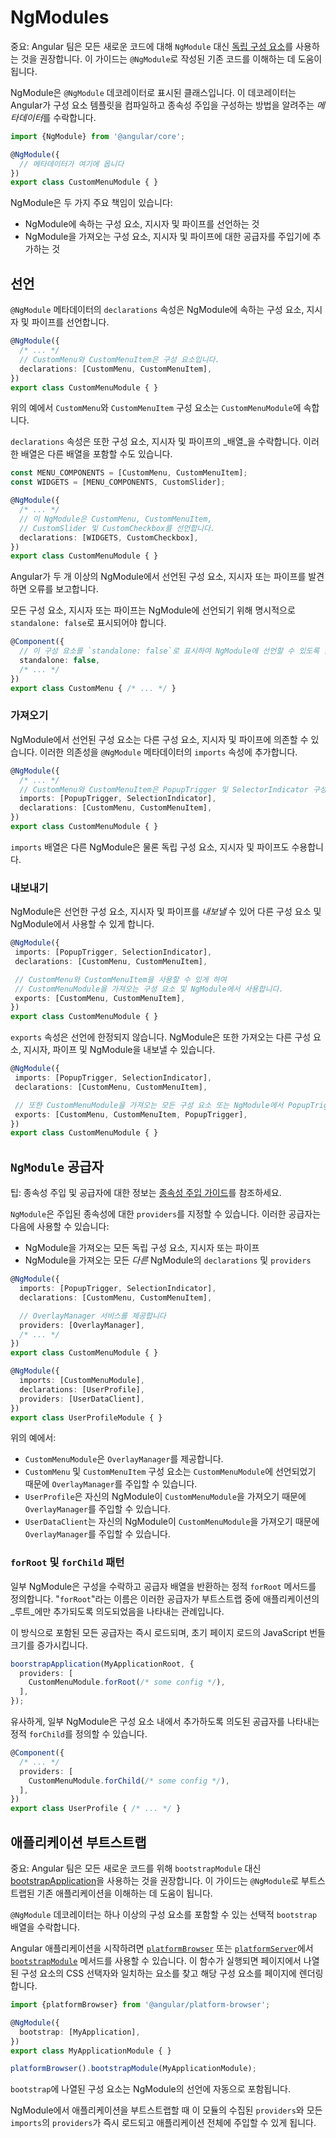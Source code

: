# NgModules

중요: Angular 팀은 모든 새로운 코드에 대해 `NgModule` 대신 [독립 구성 요소](guide/components/anatomy-of-components#-imports-in-the-component-decorator)를 사용하는 것을 권장합니다. 이 가이드는 `@NgModule`로 작성된 기존 코드를 이해하는 데 도움이 됩니다.

NgModule은 `@NgModule` 데코레이터로 표시된 클래스입니다. 이 데코레이터는 Angular가 구성 요소 템플릿을 컴파일하고 종속성 주입을 구성하는 방법을 알려주는 *메타데이터*를 수락합니다.

```typescript
import {NgModule} from '@angular/core';

@NgModule({
  // 메타데이터가 여기에 옵니다
})
export class CustomMenuModule { }
```

NgModule은 두 가지 주요 책임이 있습니다:

* NgModule에 속하는 구성 요소, 지시자 및 파이프를 선언하는 것
* NgModule을 가져오는 구성 요소, 지시자 및 파이프에 대한 공급자를 주입기에 추가하는 것

## 선언

`@NgModule` 메타데이터의 `declarations` 속성은 NgModule에 속하는 구성 요소, 지시자 및 파이프를 선언합니다.

```typescript
@NgModule({
  /* ... */
  // CustomMenu와 CustomMenuItem은 구성 요소입니다.
  declarations: [CustomMenu, CustomMenuItem],
})
export class CustomMenuModule { }
```

위의 예에서 `CustomMenu`와 `CustomMenuItem` 구성 요소는 `CustomMenuModule`에 속합니다.

`declarations` 속성은 또한 구성 요소, 지시자 및 파이프의 _배열_을 수락합니다. 이러한 배열은 다른 배열을 포함할 수도 있습니다.

```typescript
const MENU_COMPONENTS = [CustomMenu, CustomMenuItem];
const WIDGETS = [MENU_COMPONENTS, CustomSlider];

@NgModule({
  /* ... */
  // 이 NgModule은 CustomMenu, CustomMenuItem,
  // CustomSlider 및 CustomCheckbox를 선언합니다.
  declarations: [WIDGETS, CustomCheckbox],
})
export class CustomMenuModule { }
```

Angular가 두 개 이상의 NgModule에서 선언된 구성 요소, 지시자 또는 파이프를 발견하면 오류를 보고합니다.

모든 구성 요소, 지시자 또는 파이프는 NgModule에 선언되기 위해 명시적으로 `standalone: false`로 표시되어야 합니다.

```typescript
@Component({
  // 이 구성 요소를 `standalone: false`로 표시하여 NgModule에 선언할 수 있도록 합니다.
  standalone: false,
  /* ... */
})
export class CustomMenu { /* ... */ }
```

### 가져오기

NgModule에서 선언된 구성 요소는 다른 구성 요소, 지시자 및 파이프에 의존할 수 있습니다. 이러한 의존성을 `@NgModule` 메타데이터의 `imports` 속성에 추가합니다.

```typescript
@NgModule({
  /* ... */
  // CustomMenu와 CustomMenuItem은 PopupTrigger 및 SelectorIndicator 구성 요소에 의존합니다.
  imports: [PopupTrigger, SelectionIndicator],
  declarations: [CustomMenu, CustomMenuItem],
})
export class CustomMenuModule { }
```

`imports` 배열은 다른 NgModule은 물론 독립 구성 요소, 지시자 및 파이프도 수용합니다.

### 내보내기

NgModule은 선언한 구성 요소, 지시자 및 파이프를 *내보낼* 수 있어 다른 구성 요소 및 NgModule에서 사용할 수 있게 합니다.

 ```typescript
@NgModule({
  imports: [PopupTrigger, SelectionIndicator],
  declarations: [CustomMenu, CustomMenuItem],

  // CustomMenu와 CustomMenuItem을 사용할 수 있게 하여
  // CustomMenuModule을 가져오는 구성 요소 및 NgModule에서 사용합니다.
  exports: [CustomMenu, CustomMenuItem],
})
export class CustomMenuModule { }
```

`exports` 속성은 선언에 한정되지 않습니다. NgModule은 또한 가져오는 다른 구성 요소, 지시자, 파이프 및 NgModule을 내보낼 수 있습니다.

 ```typescript
@NgModule({
  imports: [PopupTrigger, SelectionIndicator],
  declarations: [CustomMenu, CustomMenuItem],

  // 또한 CustomMenuModule을 가져오는 모든 구성 요소 또는 NgModule에서 PopupTrigger를 사용할 수 있게 합니다.
  exports: [CustomMenu, CustomMenuItem, PopupTrigger],
})
export class CustomMenuModule { }
```

## `NgModule` 공급자

팁: 종속성 주입 및 공급자에 대한 정보는 [종속성 주입 가이드](guide/di)를 참조하세요.

`NgModule`은 주입된 종속성에 대한 `providers`를 지정할 수 있습니다. 이러한 공급자는 다음에 사용할 수 있습니다:

* NgModule을 가져오는 모든 독립 구성 요소, 지시자 또는 파이프
* NgModule을 가져오는 모든 *다른* NgModule의 `declarations` 및 `providers`

```typescript
@NgModule({
  imports: [PopupTrigger, SelectionIndicator],
  declarations: [CustomMenu, CustomMenuItem],

  // OverlayManager 서비스를 제공합니다
  providers: [OverlayManager],
  /* ... */
})
export class CustomMenuModule { }

@NgModule({
  imports: [CustomMenuModule],
  declarations: [UserProfile],
  providers: [UserDataClient],
})
export class UserProfileModule { }
```

위의 예에서:

* `CustomMenuModule`은 `OverlayManager`를 제공합니다.
* `CustomMenu` 및 `CustomMenuItem` 구성 요소는 `CustomMenuModule`에 선언되었기 때문에 `OverlayManager`를 주입할 수 있습니다.
* `UserProfile`은 자신의 NgModule이 `CustomMenuModule`을 가져오기 때문에 `OverlayManager`를 주입할 수 있습니다.
* `UserDataClient`는 자신의 NgModule이 `CustomMenuModule`을 가져오기 때문에 `OverlayManager`를 주입할 수 있습니다.

### `forRoot` 및 `forChild` 패턴

일부 NgModule은 구성을 수락하고 공급자 배열을 반환하는 정적 `forRoot` 메서드를 정의합니다. "`forRoot`"라는 이름은 이러한 공급자가 부트스트랩 중에 애플리케이션의 _루트_에만 추가되도록 의도되었음을 나타내는 관례입니다.

이 방식으로 포함된 모든 공급자는 즉시 로드되며, 초기 페이지 로드의 JavaScript 번들 크기를 증가시킵니다.

```typescript
boorstrapApplication(MyApplicationRoot, {
  providers: [
    CustomMenuModule.forRoot(/* some config */),
  ],
});
```

유사하게, 일부 NgModule은 구성 요소 내에서 추가하도록 의도된 공급자를 나타내는 정적 `forChild`를 정의할 수 있습니다.

```typescript
@Component({
  /* ... */
  providers: [
    CustomMenuModule.forChild(/* some config */),
  ],
})
export class UserProfile { /* ... */ }
```

## 애플리케이션 부트스트랩

중요: Angular 팀은 모든 새로운 코드를 위해 `bootstrapModule` 대신 [bootstrapApplication](api/platform-browser/bootstrapApplication)을 사용하는 것을 권장합니다. 이 가이드는 `@NgModule`로 부트스트랩된 기존 애플리케이션을 이해하는 데 도움이 됩니다.

`@NgModule` 데코레이터는 하나 이상의 구성 요소를 포함할 수 있는 선택적 `bootstrap` 배열을 수락합니다.

Angular 애플리케이션을 시작하려면 [`platformBrowser`](api/platform-browser/platformBrowser) 또는 [`platformServer`](api/platform-server/platformServer)에서 [`bootstrapModule`](https://angular-kr-docs.web.app/api/core/PlatformRef#bootstrapModule) 메서드를 사용할 수 있습니다. 이 함수가 실행되면 페이지에서 나열된 구성 요소의 CSS 선택자와 일치하는 요소를 찾고 해당 구성 요소를 페이지에 렌더링합니다.

```typescript
import {platformBrowser} from '@angular/platform-browser';

@NgModule({
  bootstrap: [MyApplication],
})
export class MyApplicationModule { }

platformBrowser().bootstrapModule(MyApplicationModule);
```

`bootstrap`에 나열된 구성 요소는 NgModule의 선언에 자동으로 포함됩니다.

NgModule에서 애플리케이션을 부트스트랩할 때 이 모듈의 수집된 `providers`와 모든 `imports`의 `providers`가 즉시 로드되고 애플리케이션 전체에 주입할 수 있게 됩니다.
